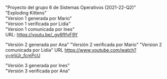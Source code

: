 "Proyecto del grupo 6 de Sistemas Operativos (2021-22-Q2)"    
"Exploding Kittens"  
"Version 1 generada por Mario"  
"Version 1 verificada por Lidia"  
"Version 1 comunicada por Ines"    
 URL: https://youtu.be/_gy6fIfvF9Y  

"Versión 2 generada por Ana" 
"Versión 2 verificada por Mario" 
"Version 2 comunicada por Lidia" 
URL https://www.youtube.com/watch?v=mVJr_fcmPcU

"Versión 3 generada por Ines"  
"Versión 3 verificada por Ana"  
